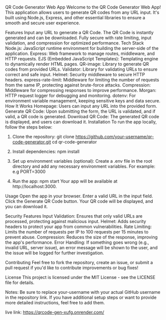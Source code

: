 QR Code Generator Web App
Welcome to the QR Code Generator Web App! This application allows users to generate QR codes from any URL input. It's built using Node.js, Express, and other essential libraries to ensure a smooth and secure user experience.

Features
Input any URL to generate a QR Code.
The QR Code is instantly generated and can be downloaded.
Fully secure with rate limiting, input validation, and compression for optimized performance.
Tech Stack
Node.js: JavaScript runtime environment for building the server-side of the application.
Express: Web framework to manage routes, middleware, and HTTP requests.
EJS (Embedded JavaScript Templates): Templating engine to dynamically render HTML pages.
QR-image: Library to generate QR codes from provided URLs.
Validator: Library for validating URLs to ensure correct and safe input.
Helmet: Security middleware to secure HTTP headers.
express-rate-limit: Middleware for limiting the number of requests from the same IP, protecting against brute-force attacks.
Compression: Middleware for compressing responses to improve performance.
Morgan: HTTP request logger for debugging and monitoring.
dotenv: For environment variable management, keeping sensitive keys and data secure.
How It Works
Homepage: Users can input any URL into the provided form.
Generate QR Code: Upon submitting the form, the URL is validated, and if valid, a QR code is generated.
Download QR Code: The generated QR code is displayed, and users can download it.
Installation
To run the app locally, follow the steps below:

1. Clone the repository:
git clone https://github.com/your-username/qr-code-generator.git
cd qr-code-generator

2. Install dependencies:
npm install

3. Set up environment variables (optional):
Create a .env file in the root directory and add any necessary environment variables. For example:
e.g PORT=3000

5. Run the app:
npm start
Your app will be available at http://localhost:3000.

Usage
Open the app in your browser.
Enter a valid URL in the input field.
Click the Generate QR Code button.
Your QR code will be displayed, and you can download it.

Security Features
Input Validation: Ensures that only valid URLs are processed, protecting against malicious input.
Helmet: Adds security headers to protect your app from common vulnerabilities.
Rate Limiting: Limits the number of requests per IP to 100 requests per 15 minutes to prevent abuse.
Compression: Reduces the size of the response, improving the app's performance.
Error Handling: If something goes wrong (e.g., invalid URL, server issue), an error message will be shown to the user, and the issue will be logged for further investigation.

Contributing
Feel free to fork the repository, create an issue, or submit a pull request if you'd like to contribute improvements or bug fixes!

License
This project is licensed under the MIT License - see the LICENSE file for details.

Notes:
Be sure to replace your-username with your actual GitHub username in the repository link.
If you have additional setup steps or want to provide more detailed instructions, feel free to add them.

live link: https://qrcode-gen-xufg.onrender.com/
